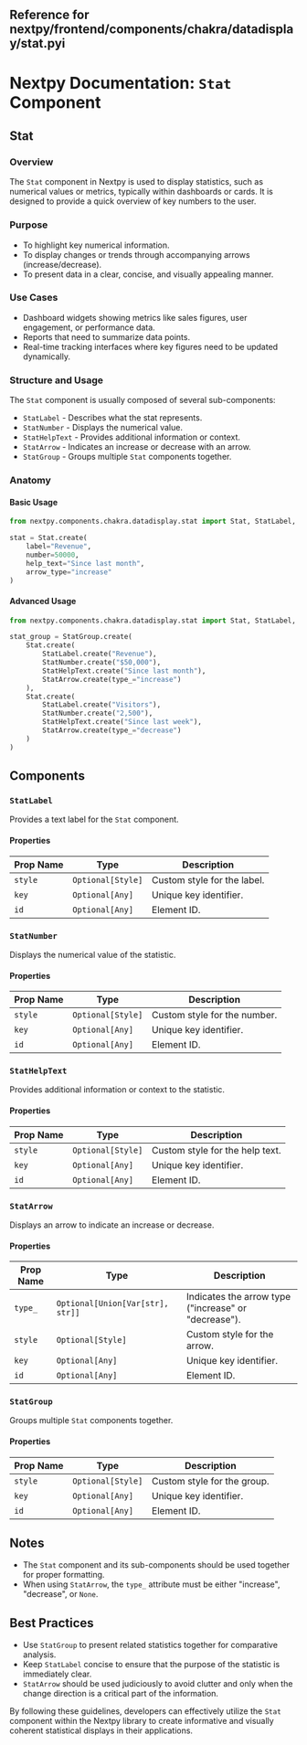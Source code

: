 ##  Reference for nextpy/frontend/components/chakra/datadisplay/stat.pyi

# Nextpy Documentation: `Stat` Component

## **Stat**

### Overview
The `Stat` component in Nextpy is used to display statistics, such as numerical values or metrics, typically within dashboards or cards. It is designed to provide a quick overview of key numbers to the user.

### Purpose
- To highlight key numerical information.
- To display changes or trends through accompanying arrows (increase/decrease).
- To present data in a clear, concise, and visually appealing manner.

### Use Cases
- Dashboard widgets showing metrics like sales figures, user engagement, or performance data.
- Reports that need to summarize data points.
- Real-time tracking interfaces where key figures need to be updated dynamically.

### Structure and Usage
The `Stat` component is usually composed of several sub-components:
- `StatLabel` - Describes what the stat represents.
- `StatNumber` - Displays the numerical value.
- `StatHelpText` - Provides additional information or context.
- `StatArrow` - Indicates an increase or decrease with an arrow.
- `StatGroup` - Groups multiple `Stat` components together.

### Anatomy
#### Basic Usage
```python
from nextpy.components.chakra.datadisplay.stat import Stat, StatLabel, StatNumber, StatHelpText, StatArrow

stat = Stat.create(
    label="Revenue",
    number=50000,
    help_text="Since last month",
    arrow_type="increase"
)
```

#### Advanced Usage
```python
from nextpy.components.chakra.datadisplay.stat import Stat, StatLabel, StatNumber, StatHelpText, StatArrow, StatGroup

stat_group = StatGroup.create(
    Stat.create(
        StatLabel.create("Revenue"),
        StatNumber.create("$50,000"),
        StatHelpText.create("Since last month"),
        StatArrow.create(type_="increase")
    ),
    Stat.create(
        StatLabel.create("Visitors"),
        StatNumber.create("2,500"),
        StatHelpText.create("Since last week"),
        StatArrow.create(type_="decrease")
    )
)
```

## Components

### `StatLabel`
Provides a text label for the `Stat` component.

#### Properties
Prop Name | Type | Description
--- | --- | ---
`style` | `Optional[Style]` | Custom style for the label.
`key` | `Optional[Any]` | Unique key identifier.
`id` | `Optional[Any]` | Element ID.

### `StatNumber`
Displays the numerical value of the statistic.

#### Properties
Prop Name | Type | Description
--- | --- | ---
`style` | `Optional[Style]` | Custom style for the number.
`key` | `Optional[Any]` | Unique key identifier.
`id` | `Optional[Any]` | Element ID.

### `StatHelpText`
Provides additional information or context to the statistic.

#### Properties
Prop Name | Type | Description
--- | --- | ---
`style` | `Optional[Style]` | Custom style for the help text.
`key` | `Optional[Any]` | Unique key identifier.
`id` | `Optional[Any]` | Element ID.

### `StatArrow`
Displays an arrow to indicate an increase or decrease.

#### Properties
Prop Name | Type | Description
--- | --- | ---
`type_` | `Optional[Union[Var[str], str]]` | Indicates the arrow type ("increase" or "decrease").
`style` | `Optional[Style]` | Custom style for the arrow.
`key` | `Optional[Any]` | Unique key identifier.
`id` | `Optional[Any]` | Element ID.

### `StatGroup`
Groups multiple `Stat` components together.

#### Properties
Prop Name | Type | Description
--- | --- | ---
`style` | `Optional[Style]` | Custom style for the group.
`key` | `Optional[Any]` | Unique key identifier.
`id` | `Optional[Any]` | Element ID.

## Notes
- The `Stat` component and its sub-components should be used together for proper formatting.
- When using `StatArrow`, the `type_` attribute must be either "increase", "decrease", or `None`.

## Best Practices
- Use `StatGroup` to present related statistics together for comparative analysis.
- Keep `StatLabel` concise to ensure that the purpose of the statistic is immediately clear.
- `StatArrow` should be used judiciously to avoid clutter and only when the change direction is a critical part of the information.

By following these guidelines, developers can effectively utilize the `Stat` component within the Nextpy library to create informative and visually coherent statistical displays in their applications.
